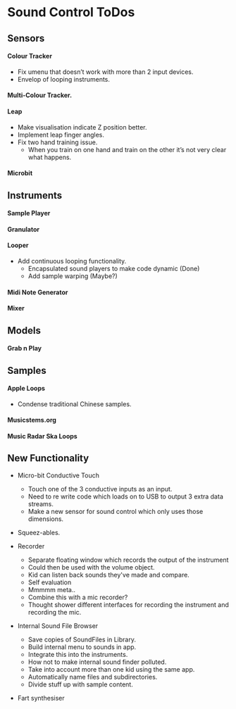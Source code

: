 # Sound Control ToDos


## Sensors
#### Colour Tracker
* Fix umenu that doesn’t work with more than 2 input devices.
* Envelop of looping instruments.

#### Multi-Colour Tracker.

#### Leap
* Make visualisation indicate Z position better.
* Implement leap finger angles.
* Fix two hand training issue.
	* When you train on one hand and train on the other it’s not very clear what happens.

#### Microbit


## Instruments
#### Sample Player

#### Granulator

#### Looper
* Add continuous looping functionality.
	* Encapsulated sound players to make code dynamic (Done)
	* Add sample warping (Maybe?)

#### Midi Note Generator

#### Mixer


## Models
#### Grab n Play


## Samples
#### Apple Loops
* Condense traditional Chinese samples.

#### Musicstems.org

#### Music Radar Ska Loops


## New Functionality
* Micro-bit Conductive Touch
    * Touch one of the 3 conductive inputs as an input.
	* Need to re write code which loads on to USB to output 3 extra data streams.
	* Make a new sensor for sound control which only uses those dimensions.

* Squeez-ables.

* Recorder
    * Separate floating window which records the output of the instrument
    * Could then be used with the volume object.
    * Kid can listen back sounds they've made and compare.
    * Self evaluation
    * Mmmmm meta..
    * Combine this with a mic recorder?
    * Thought shower different interfaces for recording the instrument and recording the mic.

* Internal Sound File Browser
    * Save copies of SoundFiles in Library.
    * Build internal menu to sounds in app.
    * Integrate this into the instruments.
    * How not to make internal sound finder polluted.
    * Take into account more than one kid using the same app.
    * Automatically name files and subdirectories.
    * Divide stuff up with sample content.

* Fart synthesiser